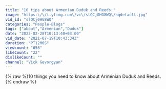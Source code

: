 ```yaml
---
title: "10 tips about Armenian Duduk and Reeds."
image: "https:\/\/i.ytimg.com\/vi\/slQCj0HG8WQ\/hqdefault.jpg"
vid_id: "slQCj0HG8WQ"
categories: "People-Blogs"
tags: ["about","Armenian","Duduk"]
date: "2022-02-28T10:13:40+03:00"
vid_date: "2021-07-19T10:43:34Z"
duration: "PT12M6S"
viewcount: "656"
likeCount: "22"
dislikeCount: ""
channel: "Vick Gevorgyan"
---
```

{% raw %}10 things you need to know about Armenian Duduk and Reeds.{% endraw %}
